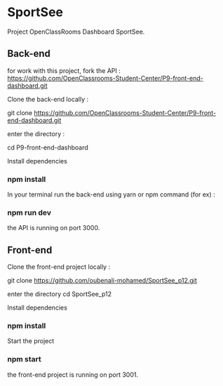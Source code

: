 # SportSee

Project OpenClassRooms Dashboard SportSee.

## Back-end

for work with this project, fork the API :
https://github.com/OpenClassrooms-Student-Center/P9-front-end-dashboard.git

Clone the back-end locally : 

git clone https://github.com/OpenClassrooms-Student-Center/P9-front-end-dashboard.git

enter the directory :

cd P9-front-end-dashboard


Install dependencies 

### npm install

In your terminal run the back-end using yarn or npm command (for ex) :

### npm run dev

the API is running on port 3000.

## Front-end

Clone the front-end project locally :

git clone https://github.com/oubenali-mohamed/SportSee_p12.git

enter the directory
cd SportSee_p12

Install dependencies

### npm install

Start the project

### npm start

the front-end project is running on  port 3001.



